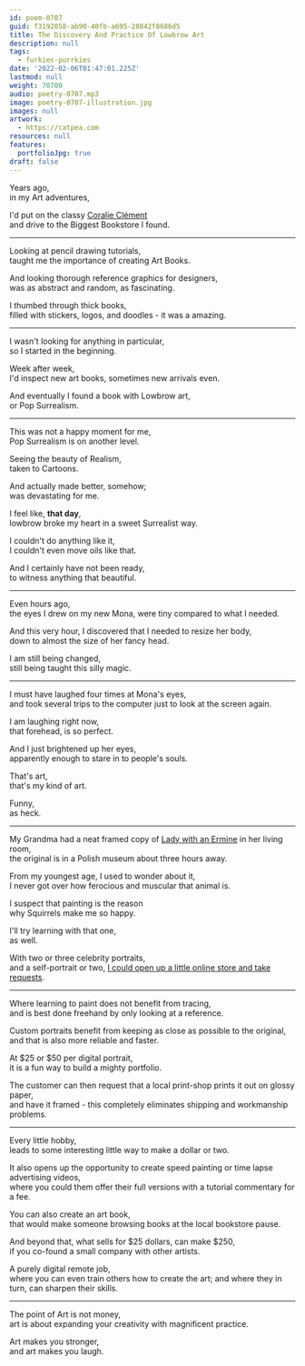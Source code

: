 ```yaml
---
id: poem-0707
guid: f3192058-ab90-40fb-a695-28842f8686d5
title: The Discovery And Practice Of Lowbrow Art
description: null
tags:
  - furkies-purrkies
date: '2022-02-06T01:47:01.225Z'
lastmod: null
weight: 70700
audio: poetry-0707.mp3
image: poetry-0707-illustration.jpg
images: null
artwork:
  - https://catpea.com
resources: null
features:
  portfolioJpg: true
draft: false
---
```


Years ago,\
in my Art adventures,

I'd put on the classy [Coralie Clément](https://www.youtube.com/watch?v=klJucNTR2fE\&list=OLAK5uy_kZjiPamnbPhbSNLTJRUu3fxssG5cinoXo)\
and drive to the Biggest Bookstore I found.

---

Looking at pencil drawing tutorials,\
taught me the importance of creating Art Books.

And looking thorough reference graphics for designers,\
was as abstract and random, as fascinating.

I thumbed through thick books,\
filled with stickers, logos, and doodles - it was a amazing.

---

I wasn't looking for anything in particular,\
so I started in the beginning.

Week after week,\
I'd inspect new art books, sometimes new arrivals even.

And eventually I found a book with Lowbrow art,\
or Pop Surrealism.

---

This was not a happy moment for me,\
Pop Surrealism is on another level.

Seeing the beauty of Realism,\
taken to Cartoons.

And actually made better, somehow;\
was devastating for me.

I feel like, **that day**,\
lowbrow broke my heart in a sweet Surrealist way.

I couldn't do anything like it,\
I couldn't even move oils like that.

And I certainly have not been ready,\
to witness anything that beautiful.

---

Even hours ago,\
the eyes I drew on my new Mona, were tiny compared to what I needed.

And this very hour, I discovered that I needed to resize her body,\
down to almost the size of her fancy head.

I am still being changed,\
still being taught this silly magic.

---

I must have laughed four times at Mona's eyes,\
and took several trips to the computer just to look at the screen again.

I am laughing right now,\
that forehead, is so perfect.

And I just brightened up her eyes,\
apparently enough to stare in to people's souls.

That's art,\
that's my kind of art.

Funny,\
as heck.

---

My Grandma had a neat framed copy of [Lady with an Ermine](https://en.wikipedia.org/wiki/Lady_with_an_Ermine) in her living room,\
the original is in a Polish museum about three hours away.

From my youngest age, I used to wonder about it,\
I never got over how ferocious and muscular that animal is.

I suspect that painting is the reason\
why Squirrels make me so happy.

I'll try learning with that one,\
as well.

With two or three celebrity portraits,\
and a self-portrait or two, [I could open up a little online store and take requests](https://www.etsy.com/market/custom_portrait_from_photo).

---

Where learning to paint does not benefit from tracing,\
and is best done freehand by only looking at a reference.

Custom portraits benefit from keeping as close as possible to the original,\
and that is also more reliable and faster.

At $25 or $50 per digital portrait,\
it is a fun way to build a mighty portfolio.

The customer can then request that a local print-shop prints it out on glossy paper,\
and have it framed - this completely eliminates shipping and workmanship problems.

---

Every little hobby,\
leads to some interesting little way to make a dollar or two.

It also opens up the opportunity to create speed painting or time lapse advertising videos,\
where you could them offer their full versions with a tutorial commentary for a fee.

You can also create an art book,\
that would make someone browsing books at the local bookstore pause.

And beyond that, what sells for $25 dollars, can make $250,\
if you co-found a small company with other artists.

A purely digital remote job,\
where you can even train others how to create the art; and where they in turn, can sharpen their skills.

---

The point of Art is not money,\
art is about expanding your creativity with magnificent practice.

Art makes you stronger,\
and art makes you laugh.
